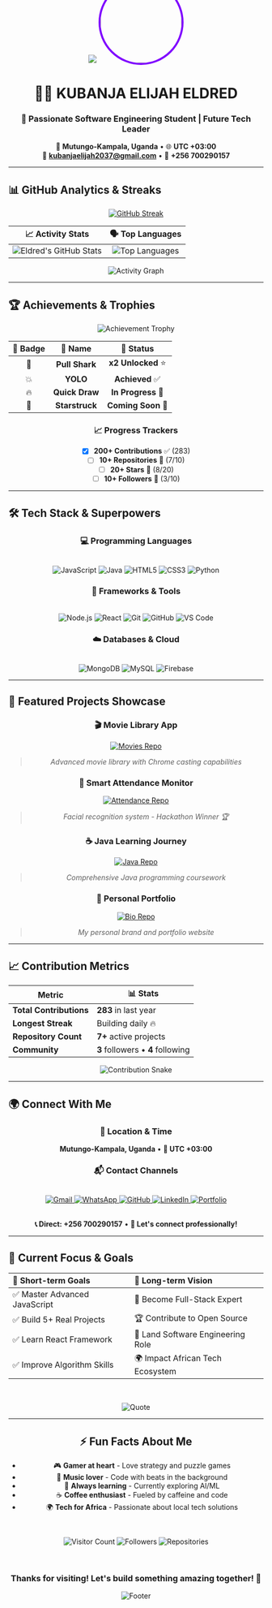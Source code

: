 <div align="center">

<!-- Profile Picture and Header -->
<img src="https://capsule-render.vercel.app/api?type=waving&color=gradient&height=200&section=header&text=Welcome%20To%20My%20World&fontSize=40&fontAlignY=35&animation=fadeIn" />

<!-- Profile Picture -->
<img src="https://avatars.githubusercontent.com/u/169258319?v=4" alt="Kubanja Elijah Eldred" width="160" height="160" style="border-radius: 50%; border: 4px solid #7F00FF; margin-top: -90px;">

# 👨‍💻 KUBANJA ELIJAH ELDRED

### 🚀 Passionate Software Engineering Student | Future Tech Leader

📍 **Mutungo-Kampala, Uganda** • 🌐 **UTC +03:00**  
📧 **kubanjaelijah2037@gmail.com** • 📱 **+256 700290157**

</div>

---

## 📊 **GitHub Analytics & Streaks**

<div align="center">

<!-- Streak Stats -->
[![GitHub Streak](https://streak-stats.demolab.com?user=KubanjaElijahEldred&theme=radical&border_radius=10&fire=DD2727&currStreakNum=DD2727&ring=DD2727)](https://git.io/streak-stats)

<!-- Stats Cards -->
| 📈 **Activity Stats** | 🗣️ **Top Languages** |
|:---------------------:|:--------------------:|
| ![Eldred's GitHub Stats](https://github-readme-stats.vercel.app/api?username=KubanjaElijahEldred&show_icons=true&theme=radical&border_radius=10&include_all_commits=true&count_private=true) | ![Top Languages](https://github-readme-stats.vercel.app/api/top-langs/?username=KubanjaElijahEldred&layout=compact&theme=radical&border_radius=10&langs_count=8) |

<!-- Activity Graph -->
![Activity Graph](https://github-readme-activity-graph.vercel.app/graph?username=KubanjaElijahEldred&theme=react-dark&bg_color=0D1117&hide_border=true&area=true&custom_title=My%20Contribution%20Journey)

</div>

---

## 🏆 **Achievements & Trophies**

<div align="center">

![Achievement Trophy](https://github-profile-trophy.vercel.app/?username=KubanjaElijahEldred&theme=radical&no-frame=true&row=2&column=4&margin-w=15&margin-h=15)

| 🎯 **Badge** | 📛 **Name** | 🏅 **Status** |
|:------------:|:-----------:|:-------------:|
| 🦈 | **Pull Shark** | **x2 Unlocked** ⭐ |
| 💥 | **YOLO** | **Achieved** ✅ |
| 🔥 | **Quick Draw** | **In Progress** 🚀 |
| 🎉 | **Starstruck** | **Coming Soon** 🌟 |

### 📈 **Progress Trackers**
- [x] **200+ Contributions** ✅ (283)
- [ ] **10+ Repositories** 🔄 (7/10)
- [ ] **20+ Stars** 🔄 (8/20)
- [ ] **10+ Followers** 🔄 (3/10)

</div>

---

## 🛠️ **Tech Stack & Superpowers**

<div align="center">

### 💻 **Programming Languages**
<br>
<div>
  <img src="https://img.shields.io/badge/JavaScript-F7DF1E?style=for-the-badge&logo=javascript&logoColor=black" alt="JavaScript">
  <img src="https://img.shields.io/badge/Java-ED8B00?style=for-the-badge&logo=java&logoColor=white" alt="Java">
  <img src="https://img.shields.io/badge/HTML5-E34F26?style=for-the-badge&logo=html5&logoColor=white" alt="HTML5">
  <img src="https://img.shields.io/badge/CSS3-1572B6?style=for-the-badge&logo=css3&logoColor=white" alt="CSS3">
  <img src="https://img.shields.io/badge/Python-3776AB?style=for-the-badge&logo=python&logoColor=white" alt="Python">
</div>

### 🚀 **Frameworks & Tools**
<br>
<div>
  <img src="https://img.shields.io/badge/Node.js-339933?style=for-the-badge&logo=nodedotjs&logoColor=white" alt="Node.js">
  <img src="https://img.shields.io/badge/React-20232A?style=for-the-badge&logo=react&logoColor=61DAFB" alt="React">
  <img src="https://img.shields.io/badge/Git-F05032?style=for-the-badge&logo=git&logoColor=white" alt="Git">
  <img src="https://img.shields.io/badge/GitHub-181717?style=for-the-badge&logo=github&logoColor=white" alt="GitHub">
  <img src="https://img.shields.io/badge/VS_Code-007ACC?style=for-the-badge&logo=visual-studio-code&logoColor=white" alt="VS Code">
</div>

### ☁️ **Databases & Cloud**
<br>
<div>
  <img src="https://img.shields.io/badge/MongoDB-47A248?style=for-the-badge&logo=mongodb&logoColor=white" alt="MongoDB">
  <img src="https://img.shields.io/badge/MySQL-4479A1?style=for-the-badge&logo=mysql&logoColor=white" alt="MySQL">
  <img src="https://img.shields.io/badge/Firebase-FFCA28?style=for-the-badge&logo=firebase&logoColor=black" alt="Firebase">
</div>

</div>

---

## 🌟 **Featured Projects Showcase**

<div align="center">

### 🎬 **Movie Library App**
[![Movies Repo](https://github-readme-stats.vercel.app/api/pin/?username=KubanjaElijahEldred&repo=movies&theme=radical&border_radius=10)](https://github.com/KubanjaElijahEldred/movies)
> *Advanced movie library with Chrome casting capabilities*

### 📸 **Smart Attendance Monitor**
[![Attendance Repo](https://github-readme-stats.vercel.app/api/pin/?username=KubanjaElijahEldred&repo=smart-attendance-monitor&theme=radical&border_radius=10)](https://github.com/KubanjaElijahEldred/smart-attendance-monitor)
> *Facial recognition system - Hackathon Winner 🏆*

### ☕ **Java Learning Journey**
[![Java Repo](https://github-readme-stats.vercel.app/api/pin/?username=KubanjaElijahEldred&repo=Java-class-2025&theme=radical&border_radius=10)](https://github.com/KubanjaElijahEldred/Java-class-2025)
> *Comprehensive Java programming coursework*

### 💼 **Personal Portfolio**
[![Bio Repo](https://github-readme-stats.vercel.app/api/pin/?username=KubanjaElijahEldred&repo=MY-BIO&theme=radical&border_radius=10)](https://github.com/KubanjaElijahEldred/MY-BIO)
> *My personal brand and portfolio website*

</div>

---

## 📈 **Contribution Metrics**

<div align="center">

| Metric | 📊 Stats |
|--------|----------|
| **Total Contributions** | **283** in last year |
| **Longest Streak** | Building daily 🔥 |
| **Repository Count** | **7+** active projects |
| **Community** | **3** followers • **4** following |

<!-- Contribution Snake -->
![Contribution Snake](https://raw.githubusercontent.com/KubanjaElijahEldred/KubanjaElijahEldred/output/github-contribution-grid-snake.svg)

</div>

---

## 🌍 **Connect With Me**

<div align="center">

### 📍 **Location & Time**
**Mutungo-Kampala, Uganda** • **🌅 UTC +03:00**

### 📬 **Contact Channels**
<br>
<div>
  <a href="mailto:kubanjaelijah2037@gmail.com">
    <img src="https://img.shields.io/badge/Gmail-D14836?style=for-the-badge&logo=gmail&logoColor=white" alt="Gmail">
  </a>
  <a href="https://wa.me/256700290157">
    <img src="https://img.shields.io/badge/WhatsApp-25D366?style=for-the-badge&logo=whatsapp&logoColor=white" alt="WhatsApp">
  </a>
  <a href="https://github.com/KubanjaElijahEldred">
    <img src="https://img.shields.io/badge/GitHub-181717?style=for-the-badge&logo=github&logoColor=white" alt="GitHub">
  </a>
  <a href="https://linkedin.com/in/your-linkedin">
    <img src="https://img.shields.io/badge/LinkedIn-0077B5?style=for-the-badge&logo=linkedin&logoColor=white" alt="LinkedIn">
  </a>
  <a href="https://github.com/KubanjaElijahEldred/MY-BIO">
    <img src="https://img.shields.io/badge/Portfolio-18A303?style=for-the-badge&logo=google-chrome&logoColor=white" alt="Portfolio">
  </a>
</div>

<br>

**📞 Direct: +256 700290157** • **💼 Let's connect professionally!**

</div>

---

## 🎯 **Current Focus & Goals**

<div align="center">

| 🚀 **Short-term Goals** | 🌟 **Long-term Vision** |
|:-----------------------|:-----------------------|
| ✅ Master Advanced JavaScript | 🎯 Become Full-Stack Expert |
| ✅ Build 5+ Real Projects | 🏆 Contribute to Open Source |
| ✅ Learn React Framework | 💼 Land Software Engineering Role |
| ✅ Improve Algorithm Skills | 🌍 Impact African Tech Ecosystem |

<br>

![Quote](https://quotes-github-readme.vercel.app/api?type=horizontal&theme=radical&quote=Code%20is%20like%20humor.%20When%20you%20have%20to%20explain%20it,%20it's%20bad.&author=Cory%20House)

</div>

---

<div align="center">

## ⚡ **Fun Facts About Me**

- 🎮 **Gamer at heart** - Love strategy and puzzle games
- 🎵 **Music lover** - Code with beats in the background
- 🌱 **Always learning** - Currently exploring AI/ML
- ☕ **Coffee enthusiast** - Fueled by caffeine and code
- 🌍 **Tech for Africa** - Passionate about local tech solutions

<br>

![Visitor Count](https://komarev.com/ghpvc/?username=KubanjaElijahEldred&color=blueviolet&style=for-the-badge&label=PROFILE+VIEWS)
![Followers](https://img.shields.io/github/followers/KubanjaElijahEldred?style=for-the-badge&color=green&label=FOLLOWERS)
![Repositories](https://img.shields.io/badge/Repositories-7+-orange?style=for-the-badge)

<br>

### **Thanks for visiting! Let's build something amazing together!** 🌟

![Footer](https://capsule-render.vercel.app/api?type=waving&color=gradient&height=100&section=footer&reversal=true)

</div>
